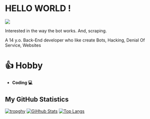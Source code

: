 # HELLO WORLD !
![](https://komarev.com/ghpvc/?username=itzmeryu&color=blue)

Interested in the way the bot works. And, scraping.

A 14 y.o. Back-End developer who like create Bots, Hacking, Denial Of Service, Websites

# 👍 Hobby

- **Coding 💻**

## My GitHub Statistics

[![tropghy](https://github-profile-trophy.vercel.app/?username=itzmeryu&theme=dracula)](https://github.com/itzmeryu)
[![GiHhub Stats](https://github-readme-stats.vercel.app/api?username=itzmeryu&show_icons=true&theme=dark&count_private=true)](https://github.com/itzmeryu)
[![Top Langs](https://github-readme-stats.vercel.app/api/top-langs/?username=itzmeryu&layout=compact&theme=dark)](https://github.com/itzmeryu)
